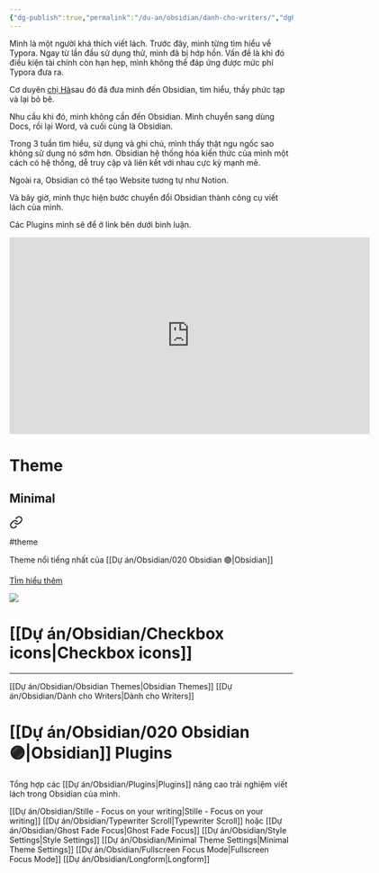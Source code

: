 ```yaml
---
{"dg-publish":true,"permalink":"/du-an/obsidian/danh-cho-writers/","dgPassFrontmatter":true}
---
```


Mình là một người khá thích viết lách.
Trước đây, mình từng tìm hiểu về Typora. Ngay từ lần đầu sử dụng thử, mình đã bị hớp hồn. Vấn đề là khi đó điều kiện tài chính còn hạn hẹp, mình không thể đáp ứng được mức phí Typora đưa ra.

Cơ duyên [chị Hà](https://www.facebook.com/hahtd3)sau đó đã đưa mình đến Obsidian, tìm hiểu, thấy phức tạp và lại bỏ bê. 

Nhu cầu khi đó, mình không cần đến Obsidian. Mình chuyển sang dùng Docs, rồi lại Word, và cuối cùng là Obsidian.

Trong 3 tuần tìm hiểu, sử dụng và ghi chú, mình thấy thật ngu ngốc sao không sử dụng nó sớm hơn. Obsidian hệ thống hóa kiến thức của mình một cách có hệ thống, dễ truy cập và liên kết với nhau cực kỳ mạnh mẽ.

Ngoài ra, Obsidian có thể tạo Website tương tự như Notion.

Và bây giờ, mình thực hiện bước chuyển đổi Obsidian thành công cụ viết lách của mình.

Các Plugins mình sẽ để ở link bên dưới bình luận.

<iframe width="640" height="350" src="https://www.youtube.com/embed/ePaj1lTzIRY" title="Viết lách trong Obsidian, tại sao không?" frameborder="0" allow="accelerometer; autoplay; clipboard-write; encrypted-media; gyroscope; picture-in-picture; web-share" allowfullscreen></iframe>

# Theme

## Minimal

<div class="transclusion internal-embed is-loaded"><a class="markdown-embed-link" href="/du-an/obsidian/minimal/" aria-label="Open link"><svg xmlns="http://www.w3.org/2000/svg" width="24" height="24" viewBox="0 0 24 24" fill="none" stroke="currentColor" stroke-width="2" stroke-linecap="round" stroke-linejoin="round" class="svg-icon lucide-link"><path d="M10 13a5 5 0 0 0 7.54.54l3-3a5 5 0 0 0-7.07-7.07l-1.72 1.71"></path><path d="M14 11a5 5 0 0 0-7.54-.54l-3 3a5 5 0 0 0 7.07 7.07l1.71-1.71"></path></svg></a><div class="markdown-embed">




#theme

Theme nổi tiếng nhất của [[Dự án/Obsidian/020 Obsidian 🟣\|Obsidian]]

[TÌm hiểu thêm](https://minimal.guide/Home)

![](https://i.imgur.com/s8EQuJb.png)



# [[Dự án/Obsidian/Checkbox icons\|Checkbox icons]]

---
[[Dự án/Obsidian/Obsidian Themes\|Obsidian Themes]]
[[Dự án/Obsidian/Dành cho Writers\|Dành cho Writers]]

</div></div>


# [[Dự án/Obsidian/020 Obsidian 🟣\|Obsidian]] Plugins
Tổng hợp các [[Dự án/Obsidian/Plugins\|Plugins]] nâng cao trải nghiệm viết lách trong Obsidian của mình.

[[Dự án/Obsidian/Stille - Focus on your writing\|Stille - Focus on your writing]]
[[Dự án/Obsidian/Typewriter Scroll\|Typewriter Scroll]] hoặc [[Dự án/Obsidian/Ghost Fade Focus\|Ghost Fade Focus]]
[[Dự án/Obsidian/Style Settings\|Style Settings]]
[[Dự án/Obsidian/Minimal Theme Settings\|Minimal Theme Settings]]
[[Dự án/Obsidian/Fullscreen Focus Mode\|Fullscreen Focus Mode]]
[[Dự án/Obsidian/Longform\|Longform]]

